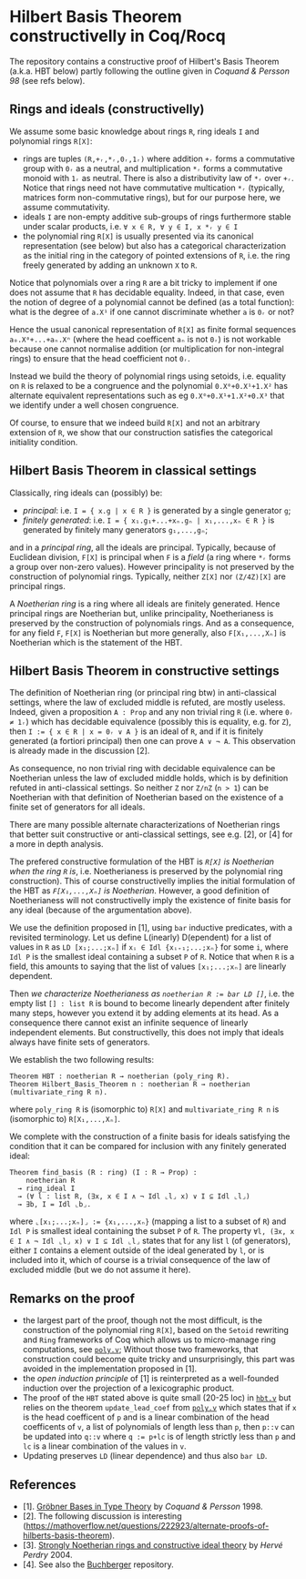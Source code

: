 # Hilbert Basis Theorem constructivelly in Coq/Rocq

The repository contains a constructive proof of Hilbert's Basis Theorem (a.k.a. HBT below) partly following the outline given in _Coquand & Persson 98_ (see refs below).

## Rings and ideals (constructivelly)

We assume some basic knowledge about rings `R`, ring ideals `I` and polynomial rings `R[X]`:
- rings are tuples `(R,+ᵣ,*ᵣ,0ᵣ,1ᵣ)` where addition `+ᵣ` forms a commutative group with `0ᵣ` as a neutral, and multiplication `*ᵣ` forms a commutative monoid with `1ᵣ` as neutral. There is also a distributivity law of `*ᵣ` over `+ᵣ`. Notice that rings need not have commutative multication `*ᵣ` (typically, matrices form non-commutative rings), but for our purpose here, we assume commutativity.
- ideals `I` are non-empty additive sub-groups of rings furthermore stable under scalar products, i.e. `∀ x ∈ R, ∀ y ∈ I, x *ᵣ y ∈ I`
- the polynomial ring `R[X]` is usually presented via its canonical representation (see below) but also has a categorical characterization as the initial ring in the category of pointed extensions of `R`, i.e. the ring freely generated by adding an unknown `X` to `R`. 

Notice that polynomials over a ring `R` are a bit tricky to implement if one does not assume that `R` has decidable equality. Indeed, in that case, even the notion of degree of a polynomial cannot be defined (as a total function): what is the degree of `a.X¹` if one cannot discriminate whether `a` is `0ᵣ` or not?

Hence the usual canonical representation of `R[X]` as finite formal sequences `a₀.X⁰+...+aₙ.Xⁿ` (where the head coefficent `aₙ` is not `0ᵣ`) is not workable because one cannot normalise addition (or multiplication for non-integral rings) to ensure that the head coefficient not `0ᵣ`.

Instead we build the theory of polynomial rings using setoids, i.e. equality on `R` is relaxed to be a congruence and the polynomial
`0.X⁰+0.X¹+1.X²` has alternate equivalent representations such as eg `0.X⁰+0.X¹+1.X²+0.X³` that we identify under a well chosen congruence.

Of course, to ensure that we indeed build `R[X]` and not an arbitrary extension of `R`, we show that our construction satisfies the categorical initiality condition.

## Hilbert Basis Theorem in classical settings

Classically, ring ideals can (possibly) be:
- _principal_: i.e. `I = { x.g | x ∈ R }` is generated by a single generator `g`;
- _finitely generated_: i.e. `I = { x₁.g₁+...+xₙ.gₙ | x₁,...,xₙ ∈ R }` is generated by finitely many generators `g₁,...,gₙ`;

and in a _principal ring_, all the ideals are principal. Typically, because of Euclidean division, `F[X]` is principal when `F` is a _field_ (a ring where `*ᵣ` forms a group over non-zero values). However principality is not preserved by the construction of polynomial rings. Typically, neither `Z[X]` nor `(Z/4Z)[X]` are principal rings.

A _Noetherian ring_ is a ring where all ideals are finitely generated. Hence principal rings are Noetherian but, unlike principality, Noetherianess is preserved by the construction of polynomials rings. And as a consequence, for any field `F`, `F[X]` is Noetherian but more 
generally, also `F[X₁,...,Xₙ]` is Noetherian which is the statement of the HBT.

## Hilbert Basis Theorem in constructive settings

The definition of Noetherian ring (or principal ring btw) in anti-classical settings, where the law of excluded middle is refuted,
are mostly useless. Indeed, given a proposition `A : Prop` and any non trivial ring `R` (i.e. where `0ᵣ ≠ 1ᵣ`) which has decidable equivalence (possibly this is equality, e.g. for `Z`), then `I := { x ∈ R | x = 0ᵣ ∨ A }` is an ideal of `R`, and if it is finitely generated (a fortiori principal) then one can prove `A ∨ ¬ A`. This observation is already made in the discussion [2].

As consequence, no non trivial ring with decidable equivalence can be Noetherian unless the law of excluded middle holds, which is by definition refuted in anti-classical settings. So neither `Z` nor `Z/nZ` (`n > 1`) can be Noetherian with that definition of Noetherian based on the existence of a finite set of generators for all ideals.

There are many possible alternate characterizations of Noetherian rings that better suit constructive or anti-classical settings,
see e.g. [2], or [4] for a more in depth analysis.

The prefered constructive formulation of the HBT is _`R[X]` is Noetherian when the ring `R` is_, i.e. Noetherianess is preserved by the polynomial ring construction). This of course constructivelly implies the initial formulation of the HBT as _`F[X₁,...,Xₙ]` is Noetherian_. However, a good definition of Noetherianess will not constructivelly imply the existence of finite basis for any ideal (because of the argumentation above).

We use the definition proposed in [1], using `bar` inductive predicates, with a revisited terminology. Let us define L(inearly) D(ependent) for a list of values in `R` as `LD [x₁;...;xₙ]` if `xᵢ ∈ Idl {xᵢ₊₁;...;xₙ}` for some `i`, where `Idl P` is the smallest
ideal containing a subset `P` of `R`. Notice that when `R` is a field, this amounts to saying that the list of values `[x₁;...;xₙ]` are linearly dependent.

Then _we characterize Noetherianess as `noetherian R := bar LD []`_, i.e. the empty list `[] : list R` is bound to become linearly dependent after finitely many steps, however you extend it by adding elements at its head. As a consequence there cannot exist an infinite sequence of linearly independent elements. But constructivelly, this does not imply that ideals always have finite sets of generators.

We establish the two following results:

```coq
Theorem HBT : noetherian R → noetherian (poly_ring R).
Theorem Hilbert_Basis_Theorem n : noetherian R → noetherian (multivariate_ring R n).
```

where `poly_ring R` is (isomorphic to) `R[X]` and `multivariate_ring R n` is (isomorphic to) `R[X₁,...,Xₙ]`.

We complete with the construction of a finite basis for ideals satisfying the condition that 
it can be compared for inclusion with any finitely generated ideal:
```coq
Theorem find_basis (R : ring) (I : R → Prop) :
    noetherian R
  → ring_ideal I
  → (∀ l : list R, (∃x, x ∈ I ∧ ¬ Idl ⌞l⌟ x) ∨ I ⊆ Idl ⌞l⌟)
  → ∃b, I = Idl ⌞b⌟.
```

where `⌞[x₁;...;xₙ]⌟ := {x₁,...,xₙ}` (mapping a list to a subset of `R`) and `Idl P` is smallest ideal containing the subset `P` of `R`.
The property `∀l, (∃x, x ∈ I ∧ ¬ Idl ⌞l⌟ x) ∨ I ⊆ Idl ⌞l⌟` states that for any list `l` (of generators), either `I` contains a element outside of the ideal generated by `l`, or is included into it, which of course is a trivial consequence of the law of excluded middle (but we do not assume it here).

## Remarks on the proof

- the largest part of the proof, though not the most difficult, is the construction of the polynomial ring `R[X]`, based on the `Setoid` rewriting and `Ring` frameworks of Coq which allows us to micro-manage ring computations, see [`poly.v`](theories/poly.v); Without those two frameworks, that construction could become quite tricky and unsurprisingly, this part was avoided in the implementation proposed in [1].
- the _open induction principle_ of [1] is reinterpreted as a well-founded induction over the projection of a lexicographic product.
- The proof of the `HBT` stated above is quite small (20-25 loc) in [`hbt.v`](theories/hbt.v) but relies on the theorem `update_lead_coef` from [`poly.v`](theories/poly.v) which states that if `x` is the head coefficent of `p` and is a linear combination of the head coefficents of `v`, a list of polynomials of length less than `p`, then `p::v` can be updated into `q::v` where `q := p+lc` is of length strictly less than `p` and `lc` is a linear combination of the values in `v`.
- Updating preserves `LD` (linear dependence) and thus also `bar LD`.

## References

- [1]. [Gröbner Bases in Type Theory](https://link.springer.com/chapter/10.1007/3-540-48167-2_3) by _Coquand & Persson_ 1998.
- [2]. The following discussion is interesting (https://mathoverflow.net/questions/222923/alternate-proofs-of-hilberts-basis-theorem).
- [3]. [Strongly Noetherian rings and constructive ideal theory](https://doi.org/10.1016/j.jsc.2003.02.001) by _Hervé Perdry_ 2004.
- [4]. See also the [Buchberger](https://github.com/rocq-community/buchberger) repository.
